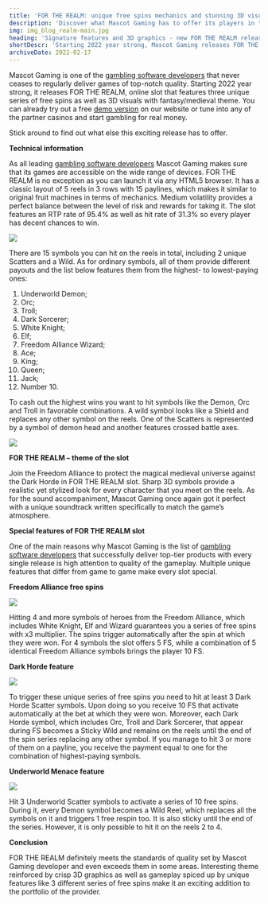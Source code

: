 ```yaml
---
title: 'FOR THE REALM: unique free spins mechanics and stunning 3D visuals'
description: 'Discover what Mascot Gaming has to offer its players in the first release of 2022 – FOR THE REALM. Learn about special features of the game and get into gambling right away!'
img: img_blog_realm-main.jpg
heading: 'Signature features and 3D graphics - new FOR THE REALM release from Mascot Gaming'
shortDescr: 'Starting 2022 year strong, Mascot Gaming releases FOR THE REALM, online slot that features three unique series of free spins as well as 3D visuals with fantasy/medieval theme. Stick around to find out what else this exciting release has to offer.'
archiveDate: 2022-02-17
---
```

Mascot Gaming is one of the [gambling software developers](https://mascot.games/blog/the-red-horde-review) that never ceases to regularly deliver games of top-notch quality. Starting 2022 year strong, it releases FOR THE REALM, online slot that features three unique series of free spins as well as 3D visuals with fantasy/medieval theme. You can already try out a free [demo version](https://play.mascot.games/for-the-realm) on our website or tune into any of the partner casinos and start gambling for real money.

Stick around to find out what else this exciting release has to offer.

**Technical information**

As all leading [gambling software developers](https://mascot.games/blog/the-red-horde-review) Mascot Gaming makes sure that its games are accessible on the wide range of devices. FOR THE REALM is no exception as you can launch it via any HTML5 browser. It has a classic layout of 5 reels in 3 rows with 15 paylines, which makes it similar to original fruit machines in terms of mechanics. Medium volatility provides a perfect balance between the level of risk and rewards for taking it. The slot features an RTP rate of 95.4% as well as hit rate of 31.3% so every player has decent chances to win.

![](../../images/img_blog-realm-1.jpg)

There are 15 symbols you can hit on the reels in total, including 2 unique Scatters and a Wild. As for ordinary symbols, all of them provide different payouts and the list below features them from the highest- to lowest-paying ones:

1.  Underworld Demon;
2.  Orc;
3.  Troll;
4.  Dark Sorcerer;
5.  White Knight;
6.  Elf;
7.  Freedom Alliance Wizard;
8.  Ace;
9.  King;
10.  Queen;
11.  Jack;
12.  Number 10.

To cash out the highest wins you want to hit symbols like the Demon, Orc and Troll in favorable combinations. A wild symbol looks like a Shield and replaces any other symbol on the reels. One of the Scatters is represented by a symbol of demon head and another features crossed battle axes.

![](../../images/img_blog-realm-2.jpg)

**FOR THE REALM – theme of the slot**

Join the Freedom Alliance to protect the magical medieval universe against the Dark Horde in FOR THE REALM slot. Sharp 3D symbols provide a realistic yet stylized look for every character that you meet on the reels. As for the sound accompaniment, Mascot Gaming once again got it perfect with a unique soundtrack written specifically to match the game’s atmosphere.

**Special features of FOR THE REALM slot**

One of the main reasons why Mascot Gaming is the list of [gambling software developers](https://mascot.games/blog/the-red-horde-review) that successfully deliver top-tier products with every single release is high attention to quality of the gameplay. Multiple unique features that differ from game to game make every slot special.

**Freedom Alliance free spins**

![](../../images/img_blog-realm-3.jpg)

Hitting 4 and more symbols of heroes from the Freedom Alliance, which includes White Knight, Elf and Wizard guarantees you a series of free spins with x3 multiplier. The spins trigger automatically after the spin at which they were won. For 4 symbols the slot offers 5 FS, while a combination of 5 identical Freedom Alliance symbols brings the player 10 FS.

**Dark Horde feature**

![](../../images/img_blog-realm-4.jpg)

To trigger these unique series of free spins you need to hit at least 3 Dark Horde Scatter symbols. Upon doing so you receive 10 FS that activate automatically at the bet at which they were won. Moreover, each Dark Horde symbol, which includes Orc, Troll and Dark Sorcerer, that appear during FS becomes a Sticky Wild and remains on the reels until the end of the spin series replacing any other symbol. If you manage to hit 3 or more of them on a payline, you receive the payment equal to one for the combination of highest-paying symbols.

**Underworld Menace feature**

![](../../images/img_blog-realm-5.jpg)

Hit 3 Underworld Scatter symbols to activate a series of 10 free spins. During it, every Demon symbol becomes a Wild Reel, which replaces all the symbols on it and triggers 1 free respin too. It is also sticky until the end of the series. However, it is only possible to hit it on the reels 2 to 4.

**Conclusion**

FOR THE REALM definitely meets the standards of quality set by Mascot Gaming developer and even exceeds them in some areas. Interesting theme reinforced by crisp 3D graphics as well as gameplay spiced up by unique features like 3 different series of free spins make it an exciting addition to the portfolio of the provider.
